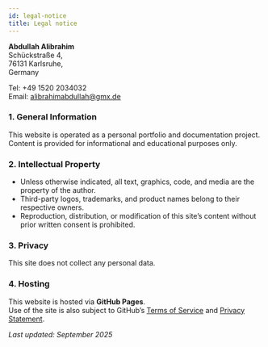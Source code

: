 ```yaml
---
id: legal-notice
title: Legal notice 
---
```



**Abdullah Alibrahim**  
Schückstraße 4,  
76131 Karlsruhe,  
Germany 
 
Tel: +49 1520 2034032  
Email: [alibrahimabdullah@gmx.de](mailto:alibrahimabdullah@gmx.de)  

### 1. General Information
This website is operated as a personal portfolio and documentation project.  
Content is provided for informational and educational purposes only.

### 2. Intellectual Property
- Unless otherwise indicated, all text, graphics, code, and media are the property of the author.  
- Third-party logos, trademarks, and product names belong to their respective owners.  
- Reproduction, distribution, or modification of this site’s content without prior written consent is prohibited.

### 3. Privacy
This site does not collect any personal data.  

### 4. Hosting
This website is hosted via **GitHub Pages**.  
Use of the site is also subject to GitHub’s [Terms of Service](https://docs.github.com/en/site-policy/github-terms/github-terms-of-service) and [Privacy Statement](https://docs.github.com/en/site-policy/privacy-policies/github-privacy-statement).

_Last updated: September 2025_